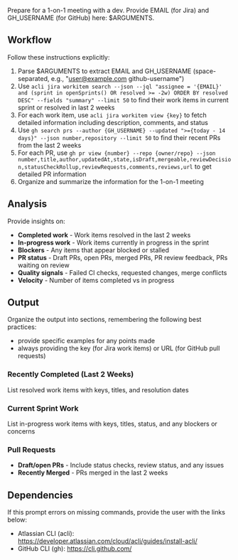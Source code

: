 Prepare for a 1-on-1 meeting with a dev. Provide EMAIL (for Jira) and GH_USERNAME (for GitHub) here: $ARGUMENTS.

## Workflow

Follow these instructions explicitly:
1. Parse $ARGUMENTS to extract EMAIL and GH_USERNAME (space-separated, e.g., "user@example.com github-username")
2. Use `acli jira workitem search --json --jql "assignee = '{EMAIL}' and (sprint in openSprints() OR resolved >= -2w) ORDER BY resolved DESC" --fields "summary" --limit 50` to find their work items in current sprint or resolved in last 2 weeks
3. For each work item, use `acli jira workitem view {key}` to fetch detailed information including description, comments, and status
4. Use `gh search prs --author {GH_USERNAME} --updated ">={today - 14 days}" --json number,repository --limit 50` to find their recent PRs from the last 2 weeks
5. For each PR, use `gh pr view {number} --repo {owner/repo} --json number,title,author,updatedAt,state,isDraft,mergeable,reviewDecision,statusCheckRollup,reviewRequests,comments,reviews,url` to get detailed PR information
6. Organize and summarize the information for the 1-on-1 meeting

## Analysis

Provide insights on:
- **Completed work** - Work items resolved in the last 2 weeks
- **In-progress work** - Work items currently in progress in the sprint
- **Blockers** - Any items that appear blocked or stalled
- **PR status** - Draft PRs, open PRs, merged PRs, PR review feedback, PRs waiting on review
- **Quality signals** - Failed CI checks, requested changes, merge conflicts
- **Velocity** - Number of items completed vs in progress

## Output

Organize the output into sections, remembering the following best practices:
- provide specific examples for any points made
- always providing the key (for Jira work items) or URL (for GitHub pull requests)

### Recently Completed (Last 2 Weeks)
List resolved work items with keys, titles, and resolution dates

### Current Sprint Work
List in-progress work items with keys, titles, status, and any blockers or concerns

### Pull Requests
- **Draft/open PRs** - Include status checks, review status, and any issues
- **Recently Merged** - PRs merged in the last 2 weeks

## Dependencies

If this prompt errors on missing commands, provide the user with the links below:
- Atlassian CLI (acli): https://developer.atlassian.com/cloud/acli/guides/install-acli/
- GitHub CLI (gh): https://cli.github.com/